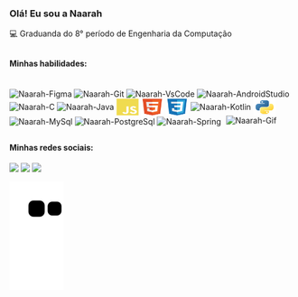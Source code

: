 ### Olá! Eu sou a Naarah
 
💻 Graduanda do 8° período de Engenharia da Computação
 ##
<!--<div align="center">
  <a href="https://github.com/naah16">
  <img height="180em" src="https://naah16-naah16.vercel.app/api?username=naah16&show_icons=true&theme=dracula&include_all_commits=true&count_private=true"/>
  <img height="180em" src="https://naah16-naah16.vercel.app/api/top-langs/?username=naah16&layout=compact&langs_count=7&theme=dracula"/>
</div>-->
 #### Minhas habilidades:
<div style="display: inline_block"><br>
  <img align="center" alt="Naarah-Figma" height="30" width="40" src="https://cdn.jsdelivr.net/gh/devicons/devicon/icons/figma/figma-original.svg">
  <img align="center" alt="Naarah-Git" height="30" width="40" src="https://cdn.jsdelivr.net/gh/devicons/devicon/icons/git/git-original.svg">
  <img align="center" alt="Naarah-VsCode" height="30" width="40" src="https://cdn.jsdelivr.net/gh/devicons/devicon/icons/vscode/vscode-original.svg">
  <img align="center" alt="Naarah-AndroidStudio" height="30" width="40" src="https://cdn.jsdelivr.net/gh/devicons/devicon/icons/androidstudio/androidstudio-original.svg">
  <img align="center" alt="Naarah-C" height="30" width="40" src="https://cdn.jsdelivr.net/gh/devicons/devicon/icons/c/c-original.svg">
  <img align="center" alt="Naarah-Java" height="30" width="40" src="https://cdn.jsdelivr.net/gh/devicons/devicon/icons/java/java-original.svg">
  <img align="center" alt="Naarah-Js" height="30" width="40" src="https://raw.githubusercontent.com/devicons/devicon/master/icons/javascript/javascript-plain.svg">
  <img align="center" alt="Naarah-HTML" height="30" width="40" src="https://raw.githubusercontent.com/devicons/devicon/master/icons/html5/html5-original.svg">
  <img align="center" alt="Naarah-CSS" height="30" width="40" src="https://raw.githubusercontent.com/devicons/devicon/master/icons/css3/css3-original.svg">
  <img align="center" alt="Naarah-Kotlin" height="30" width="40" src="https://cdn.jsdelivr.net/gh/devicons/devicon/icons/kotlin/kotlin-original.svg">
  <img align="center" alt="Naarah-Python" height="30" width="40" src="https://raw.githubusercontent.com/devicons/devicon/master/icons/python/python-original.svg">
  <img align="center" alt="Naarah-MySql" height="30" width="40" src="https://cdn.jsdelivr.net/gh/devicons/devicon/icons/mysql/mysql-original.svg">  
  <img align="center" alt="Naarah-PostgreSql" height="30" width="40" src="https://cdn.jsdelivr.net/gh/devicons/devicon/icons/postgresql/postgresql-original.svg">
  <img align="center" alt="Naarah-Spring" height="30" width="40" src="https://cdn.jsdelivr.net/gh/devicons/devicon/icons/spring/spring-original.svg">
  <img align="right" alt="Naarah-Gif" height="120" width="120" src="https://media1.giphy.com/media/MvfjEXOKOGFubKFJOt/giphy.gif?cid=790b761148fdd3ba3883c66da11399e265f1884bea80a5c6&rid=giphy.gif&ct=g">
</div>
  
  ##
  #### Minhas redes sociais:
<div> 
  <a href="https://instagram.com/naaraholiveira" target="_blank"><img src="https://img.shields.io/badge/-Instagram-%23E4405F?style=for-the-badge&logo=instagram&logoColor=white" target="_blank"></a>
 <a href="https://discord.gg/Naarah#6190" target="_blank"><img src="https://img.shields.io/badge/Discord-7289DA?style=for-the-badge&logo=discord&logoColor=white" target="_blank"></a> 
  <a href="https://www.linkedin.com/in/naarah-oliveira-695b04209" target="_blank"><img src="https://img.shields.io/badge/-LinkedIn-%230077B5?style=for-the-badge&logo=linkedin&logoColor=white" target="_blank"></a> 
</div>

![Snake animation](https://github.com/naah16/naah16/blob/output/github-contribution-grid-snake.svg)
    


